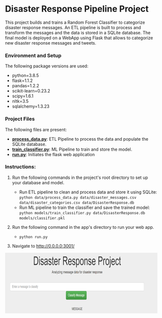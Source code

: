 # Disaster Response Pipeline Project
This project builds and trains a Random Forest Classifier to categorize disaster response messages.
An ETL pipeline is built to process and transform the messages and the data is stored in a SQLite database.
The final model is deployed on a WebApp using Flask that allows to categorize new disaster response messages and tweets.

### Environment and Setup
The following package versions are used:


* python=3.8.5
* flask=1.1.2
* pandas=1.2.2
* scikit-learn=0.23.2
* scipy=1.6.1
* nltk=3.5
* sqlalchemy=1.3.23

### Project Files
The following files are present:

* **[process_data.py](data/process_data.py)**: ETL Pipeline to process the data and populate the SQLite database.
* **[train_classifier.py](models/train_classifier.py)**: ML Pipeline to train and store the model.
* **[run.py](app/run.py)**: Initiates the flask web application

### Instructions:
1. Run the following commands in the project's root directory to set up your database and model.

    - Run ETL pipeline to clean and process data and store it using SQLite:
        `python data/process_data.py data/disaster_messages.csv data/disaster_categories.csv data/DisasterResponse.db`
    - Run ML pipeline to train the classifier and save the trained model:
        `python models/train_classifier.py data/DisasterResponse.db models/classifier.pkl`

2. Run the following command in the app's directory to run your web app.
    - `python run.py`

3. Navigate to http://0.0.0.0:3001/



<img src="./app/App_screenshot.PNG" width="850" height="200">